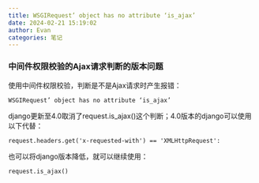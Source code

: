 ```yaml
---
title: WSGIRequest’ object has no attribute ‘is_ajax’
date: 2024-02-21 15:19:02
author: Evan
categories: 笔记
---
```


### 中间件权限校验的Ajax请求判断的版本问题

使用中间件权限校验，判断是不是Ajax请求时产生报错：

```text
WSGIRequest’ object has no attribute ‘is_ajax’
```

django更新至4.0取消了request.is_ajax()这个判断；4.0版本的django可以使用以下代替：

```
request.headers.get('x-requested-with') == 'XMLHttpRequest':
```

也可以将django版本降低，就可以继续使用：

```python
request.is_ajax()
```

